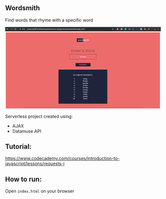 ## Wordsmith

Find words that rhyme with a specific word

![wordsmith](wordsmith.png)

Serverless project created using:
- AJAX
- Datamuse API

## Tutorial:

https://www.codecademy.com/courses/introduction-to-javascript/lessons/requests-i

## How to run:

Open `index.html` on your browser